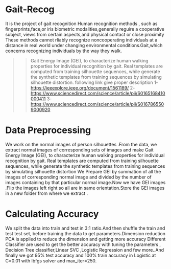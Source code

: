 # Gait-Recog
It is the project of gait recognition
Human recognition methods , such as fingerprints,face,or iris biometric
modalities,generally reguire a cooperative subject, views from certain aspects,and physical contact or close proximity
These methods cannot rliably recognize noncooperating individuals at a distance in real world under changing environmental
conditions.Gait,which concerns recognizing individuals by the way they walk.
>>Gait Energy Image (GEI), to characterize human walking properties for individual recognition by gait.  Real templates are computed from training silhouette sequences, while  generate the synthetic templates from training sequences by simulating silhouette distortion.
>>following link give proper description
 1-https://ieeexplore.ieee.org/document/1561189/
 2-https://www.sciencedirect.com/science/article/pii/S0165168410000411
 3-https://www.sciencedirect.com/science/article/pii/S0167865509000920

# Data Preprocessing
We work on the normal images of person silhouettes .From the data, we extract
normal images of corresponding sets of images and make Gait Energy Image (GEI),
to characterize human walking properties for individual recognition by gait. Real
templates are computed from training silhouette sequences, while generate the
synthetic templates from training sequences by simulating silhouette distortion
We Prepare GEI by summation of all the images of corresponding normal image and
divided by the number of images containing by that particular normal image.Now we
have GEI images .Flip the images left right so all are in same orientation.Store the GEI
images in a new folder from where we extract .

# Calculating Accuracy
We split the data into train and test in 3:1 ratio.And then shuffle the train and test test
set, before training the data to get parameters.Dimension reduction PCA is applied to
reduce the dimension and getting more accuracy
Different Classifier are used to get the better accuracy with tuning the parameters ,
Decision Tree classifier,Linear SVC ,Logistic Regression and few more..And finally we
got 95% test accuracy and 100% train accuracy in Logistic at C=0.01 with lbfgs solver
and max_iter=250.

